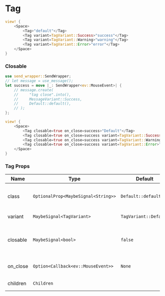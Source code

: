 # Tag

```rust demo
view! {
    <Space>
        <Tag>"default"</Tag>
        <Tag variant=TagVariant::Success>"success"</Tag>
        <Tag variant=TagVariant::Warning>"warning"</Tag>
        <Tag variant=TagVariant::Error>"error"</Tag>
    </Space>
}
```

### Closable

```rust demo
use send_wrapper::SendWrapper;
// let message = use_message();
let success = move |_: SendWrapper<ev::MouseEvent>| {
    // message.create(
    //     "tag close".into(),
    //     MessageVariant::Success,
    //     Default::default(),
    // );
};

view! {
    <Space>
        <Tag closable=true on_close=success>"Default"</Tag>
        <Tag closable=true on_close=success variant=TagVariant::Success>"Success"</Tag>
        <Tag closable=true on_close=success variant=TagVariant::Warning>"Warning"</Tag>
        <Tag closable=true on_close=success variant=TagVariant::Error>"Error"</Tag>
    </Space>
}
```

### Tag Props

| Name     | Type                                | Default               | Description                            |
| -------- | ----------------------------------- | --------------------- | -------------------------------------- |
| class    | `OptionalProp<MaybeSignal<String>>` | `Default::default()`  | Addtional classes for the tag element. |
| variant  | `MaybeSignal<TagVariant>`           | `TagVariant::Default` | Tag's variant.                         |
| closable | `MaybeSignal<bool>`                 | `false`               | Whether the tag shows a close button.  |
| on_close | `Option<Callback<ev::MouseEvent>>`  | `None`                | Close clicked callback.                |
| children | `Children`                          |                       | Tag's content.                         |
